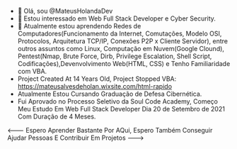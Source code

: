 
- 👋 Olá, sou @MateusHolandaDev
- 👀 Estou interessado em Web Full Stack Developer e Cyber Security.
- 🌱 Atualmente estou aprendendo Redes de Computadores(Funcionamento da Internet, Comutações, Modelo OSI, Protocolos, Arquitetura TCP/IP, Conexões P2P x Cliente Servidor), entre outros assuntos como Linux, Computação em Nuvem(Google Clound), Pentest(Nmap, Brute Force, Dirb, Privilege Escalation, Shell Script, Codificações),Devenvolvimento Web(HTML, CSS) e Tenho Familiaridade com VBA.
- Project Created At 14 Years Old, Project Stopped VBA: https://mateusalvesdeholan.wixsite.com/html-rapido
- Atualmente Estou Cursando Graduação de Defesa Cibernética.
- Fui Aprovado no Processo Seletivo da Soul Code Academy, Começo Meu Estudo Em Web Full Stack Developer Dia 20 de Setembro de 2021 Com Duração de 4 Meses.


<---
Espero Aprender Bastante Por AQui, Espero Também Conseguir Ajudar Pessoas E Contribuir Em Projetos
--->
